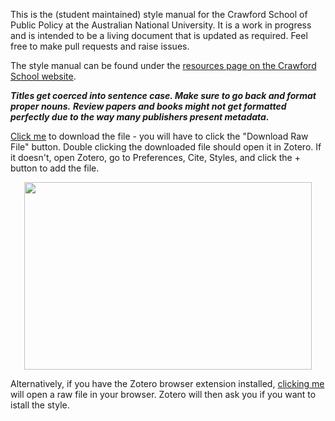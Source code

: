 This is the (student maintained) style manual for the Crawford School of Public Policy at the Australian National University. It is a work in progress and is intended to be a living document that is updated as required. Feel free to make pull requests and raise issues.

The style manual can be found under the [resources page on the Crawford School website](https://crawford.anu.edu.au/sites/default/files/uploads/crawford01_cap_anu_edu_au/2018-11/crawfordstyleguide_2018_online.pdf).

***Titles get coerced into sentence case. Make sure to go back and format proper nouns.***
***Review papers and books might not get formatted perfectly due to the way many publishers present metadata.***

[Click me](https://github.com/orectique/Crawford-Style/blob/main/crawford-style-austGov-authDate.csl) to download the file - you will have to click the "Download Raw File" button. Double clicking the downloaded file should open it in Zotero. If it doesn't, open Zotero, go to Preferences, Cite, Styles, and click the + button to add the file.

<p align="center">
  <img width="460" height="300" src="https://github.com/orectique/Crawford-Style/assets/49713741/eb5bde21-f22e-4527-848d-899c9ab1dd9f">
</p>

Alternatively, if you have the Zotero browser extension installed, [clicking me](https://raw.githubusercontent.com/orectique/Crawford-Style/main/crawford-style-austGov-authDate.csl) will open a raw file in your browser. Zotero will then ask you if you want to istall the style.
